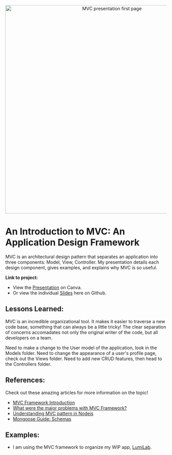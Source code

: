 <p align="center"><img src="https://user-images.githubusercontent.com/111663583/213935679-067b3591-8897-4a58-a358-97a5a098506e.png" alt="MVC presentation first page" width="650px"></p>

# An Introduction to MVC: An Application Design Framework

MVC is an architectural design pattern that separates an application into three components: Model, View, Controller. My presentation details each design component, gives examples, and explains why MVC is so useful.

**Link to project:** 

 - View the [Presentation](https://www.canva.com/design/DAFVW98janU/GZPeYTYcQt3SiG-4wYhJRQ/view?utm_content=DAFVW98janU&utm_campaign=share_your_design&utm_medium=link&utm_source=shareyourdesignpanel) on Canva.
 - Or view the individual [Slides](https://github.com/nicoledicochea/mvc-presentation/blob/main/presentation.md) here on Github.

## Lessons Learned:

MVC is an incredible organizational tool. It makes it easier to traverse a new code base, something that can always be a little tricky! The clear separation of concerns accomadates not only the original writer of the code, but all developers on a team. 

Need to make a change to the User model of the application, look in the Models folder. Need to change the appearance of a user's profile page, check out the Views folder. Need to add new CRUD features, then head to the Controllers folder.

## References:

Check out these amazing articles for more information on the topic!

 - [MVC Framework Introduction](https://www.geeksforgeeks.org/mvc-framework-introduction/)
 - [What were the major problems with MVC Framework?](https://www.geeksforgeeks.org/what-were-the-major-problems-with-mvc-framework/?ref=rp)
 - [Understanding MVC pattern in Nodejs](https://dev.to/eetukudo_/understanding-mvc-pattern-in-nodejs-2bdn)
 - [Mongoose Guide: Schemas](https://mongoosejs.com/docs/guide.html)
 
## Examples:
 - I am using the MVC framework to organize my WIP app, [LumiLab](https://github.com/nicoledicochea/lumi-lab).
 
 

